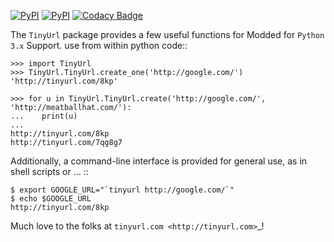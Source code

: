[![PyPI](https://img.shields.io/pypi/v/TinyURL3.svg)](https://pypi.python.org/pypi/TinyURL3/)
[![PyPI](https://img.shields.io/pypi/pyversions/TinyURL3.svg)](https://pypi.python.org/pypi/TinyURL3/)
[![Codacy Badge](https://api.codacy.com/project/badge/Grade/96b57a1e85ee438da862574637aaec3c)](https://www.codacy.com/app/AraHaan/TinyURL?utm_source=github.com&amp;utm_medium=referral&amp;utm_content=AraHaan/TinyURL&amp;utm_campaign=Badge_Grade)

The ``TinyUrl`` package provides a few useful functions for 
Modded for ``Python 3.x`` Support.
use from within python code:: 

    >>> import TinyUrl
    >>> TinyUrl.TinyUrl.create_one('http://google.com/')
    'http://tinyurl.com/8kp'
    
    >>> for u in TinyUrl.TinyUrl.create('http://google.com/', 'http://meatballhat.com/'):
    ...    print(u)
    ...
    http://tinyurl.com/8kp
    http://tinyurl.com/7qg8g7


Additionally, a command-line interface is provided for general
use, as in shell scripts or <whatever>... ::

    $ export GOOGLE_URL="`tinyurl http://google.com/`"
    $ echo $GOOGLE_URL
    http://tinyurl.com/8kp

Much love to the folks at `tinyurl.com <http://tinyurl.com>`_!
